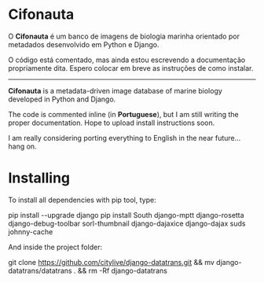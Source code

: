 # Cifonauta

O **Cifonauta** é um banco de imagens de biologia marinha orientado por 
metadados desenvolvido em Python e Django.

O código está comentado, mas ainda estou escrevendo a documentação propriamente 
dita. Espero colocar em breve as instruções de como instalar.

- - -

**Cifonauta** is a metadata-driven image database of marine biology developed in Python and Django.

The code is commented inline (in **Portuguese**), but I am still writing the proper documentation. 
Hope to upload install instructions soon.

I am really considering porting everything to English in the near future... hang on.


# Installing

To install all dependencies with pip tool, type:

pip install --upgrade django
pip install South django-mptt django-rosetta django-debug-toolbar sorl-thumbnail django-dajaxice django-dajax suds johnny-cache

And inside the project folder:

git clone https://github.com/citylive/django-datatrans.git && mv django-datatrans/datatrans . && rm -Rf django-datatrans


